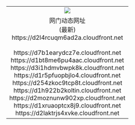 ﻿<table>
  <tr></tr>
  <tr><td colspan=2 align=center><img src="https://d2l4rcuqm6ad2a.cloudfront.net/Up/oGate.jpg" /></td></tr>
  <tr><td colspan=2 align=center>网门动态网址<br/>(最新)
<br>https://d2l4rcuqm6ad2a.cloudfront.net
<br/>
<br>https://d7b1earydcz7e.cloudfront.net
<br>https://d1bt8me6pu4aac.cloudfront.net
<br>https://d3i1hdmvbwpk8k.cloudfront.net
<br>https://d1r5pfuopbjlo4.cloudfront.net
<br>https://d254zkoc9tcp8t.cloudfront.net
<br>https://d1h922b2koltin.cloudfront.net
<br>https://d2moznunw902xp.cloudfront.net
<br>https://d1xruaoptcx8j9.cloudfront.net
<br>https://d2laktrjs4xvke.cloudfront.net
    </td>
  </tr>
</table>
